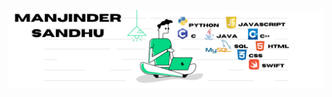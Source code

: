 ![Software Engineer Student](https://github.com/ManjinderSinghSandhu/ManjinderSinghSandhu/blob/main/Simple%20Technology%20LinkedIn%20Banner.png)

